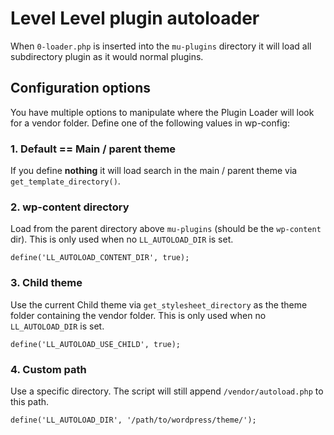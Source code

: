 # Level Level plugin autoloader

When `0-loader.php` is inserted into the `mu-plugins` directory it will load all subdirectory plugin as it would normal plugins. 

## Configuration options

You have multiple options to manipulate where the Plugin Loader will look for a vendor folder. Define one of the following values in wp-config:

### 1. Default == Main / parent theme
If you define **nothing** it will load search in the main / parent theme via `get_template_directory()`.

### 2. wp-content directory

Load from the parent directory above `mu-plugins` (should be the `wp-content` dir). This is only used when no `LL_AUTOLOAD_DIR` is set.

```
define('LL_AUTOLOAD_CONTENT_DIR', true);
```

### 3. Child theme
Use the current Child theme via `get_stylesheet_directory` as the theme folder containing the vendor folder. This is only used when no `LL_AUTOLOAD_DIR` is set.

```
define('LL_AUTOLOAD_USE_CHILD', true);
```

### 4. Custom path
Use a specific directory. The script will still append `/vendor/autoload.php` to this path.

```
define('LL_AUTOLOAD_DIR', '/path/to/wordpress/theme/');
```
